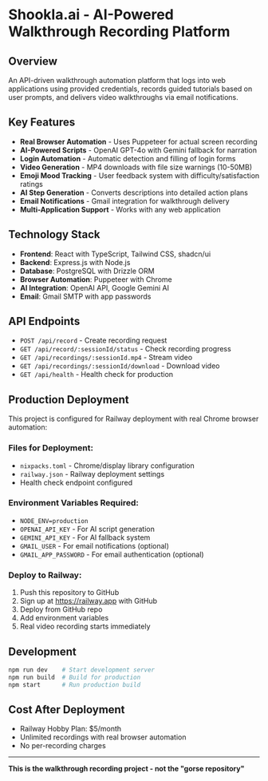 # Shookla.ai - AI-Powered Walkthrough Recording Platform

## Overview

An API-driven walkthrough automation platform that logs into web applications using provided credentials, records guided tutorials based on user prompts, and delivers video walkthroughs via email notifications.

## Key Features

- **Real Browser Automation** - Uses Puppeteer for actual screen recording
- **AI-Powered Scripts** - OpenAI GPT-4o with Gemini fallback for narration
- **Login Automation** - Automatic detection and filling of login forms
- **Video Generation** - MP4 downloads with file size warnings (10-50MB)
- **Emoji Mood Tracking** - User feedback system with difficulty/satisfaction ratings
- **AI Step Generation** - Converts descriptions into detailed action plans
- **Email Notifications** - Gmail integration for walkthrough delivery
- **Multi-Application Support** - Works with any web application

## Technology Stack

- **Frontend**: React with TypeScript, Tailwind CSS, shadcn/ui
- **Backend**: Express.js with Node.js
- **Database**: PostgreSQL with Drizzle ORM
- **Browser Automation**: Puppeteer with Chrome
- **AI Integration**: OpenAI API, Google Gemini AI
- **Email**: Gmail SMTP with app passwords

## API Endpoints

- `POST /api/record` - Create recording request
- `GET /api/record/:sessionId/status` - Check recording progress
- `GET /api/recordings/:sessionId.mp4` - Stream video
- `GET /api/recordings/:sessionId/download` - Download video
- `GET /api/health` - Health check for production

## Production Deployment

This project is configured for Railway deployment with real Chrome browser automation:

### Files for Deployment:
- `nixpacks.toml` - Chrome/display library configuration
- `railway.json` - Railway deployment settings
- Health check endpoint configured

### Environment Variables Required:
- `NODE_ENV=production`
- `OPENAI_API_KEY` - For AI script generation
- `GEMINI_API_KEY` - For AI fallback system
- `GMAIL_USER` - For email notifications (optional)
- `GMAIL_APP_PASSWORD` - For email authentication (optional)

### Deploy to Railway:
1. Push this repository to GitHub
2. Sign up at https://railway.app with GitHub
3. Deploy from GitHub repo
4. Add environment variables
5. Real video recording starts immediately

## Development

```bash
npm run dev    # Start development server
npm run build  # Build for production
npm start      # Run production build
```

## Cost After Deployment
- Railway Hobby Plan: $5/month
- Unlimited recordings with real browser automation
- No per-recording charges

---

**This is the walkthrough recording project - not the "gorse repository"**